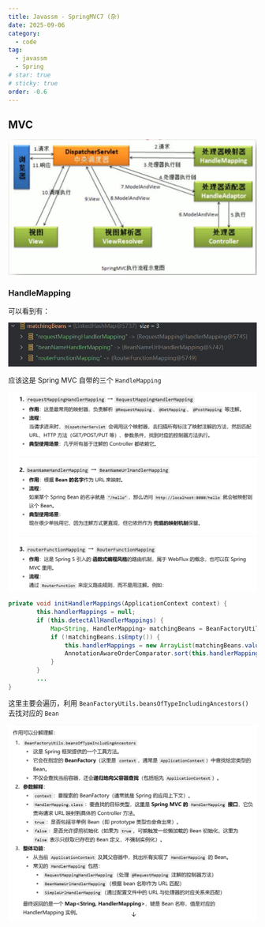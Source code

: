 ```yaml
---
title: Javassm - SpringMVC7 (杂)
date: 2025-09-06
category:
  - code
tag:
  - javassm
  - Spring
# star: true
# sticky: true
order: -0.6
---
```


## MVC

![alt text](img/16.png)

### HandleMapping

可以看到有：

![alt text](img/17.png)

应该这是 Spring MVC 自带的三个 `HandleMapping`

![alt text](img/19.png)

```java
private void initHandlerMappings(ApplicationContext context) {
        this.handlerMappings = null;
        if (this.detectAllHandlerMappings) {
            Map<String, HandlerMapping> matchingBeans = BeanFactoryUtils.beansOfTypeIncludingAncestors(context, HandlerMapping.class, true, false);
            if (!matchingBeans.isEmpty()) {
                this.handlerMappings = new ArrayList(matchingBeans.values());
                AnnotationAwareOrderComparator.sort(this.handlerMappings);
            }
        }
        ...
}
```

这里主要会遍历，利用 `BeanFactoryUtils.beansOfTypeIncludingAncestors()` 去找对应的 `Bean`

![alt text](img/18.png)